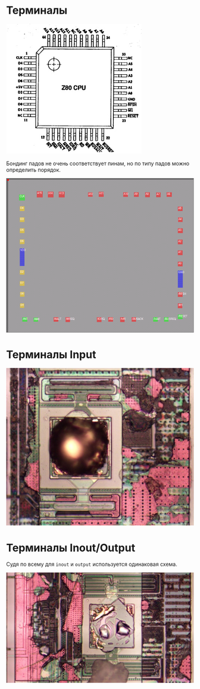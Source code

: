# Терминалы

![z80_pinout](imgstore/z80_pinout.jpg)

Бондинг падов не очень соответствует пинам, но по типу падов можно определить порядок.

![pads](imgstore/pads.png)

# Терминалы Input

![pad_in](imgstore/pad_in.jpg)

# Терминалы Inout/Output

Судя по всему для `inout` и `output` используется одинаковая схема.

![pad_out](imgstore/pad_out.jpg)
